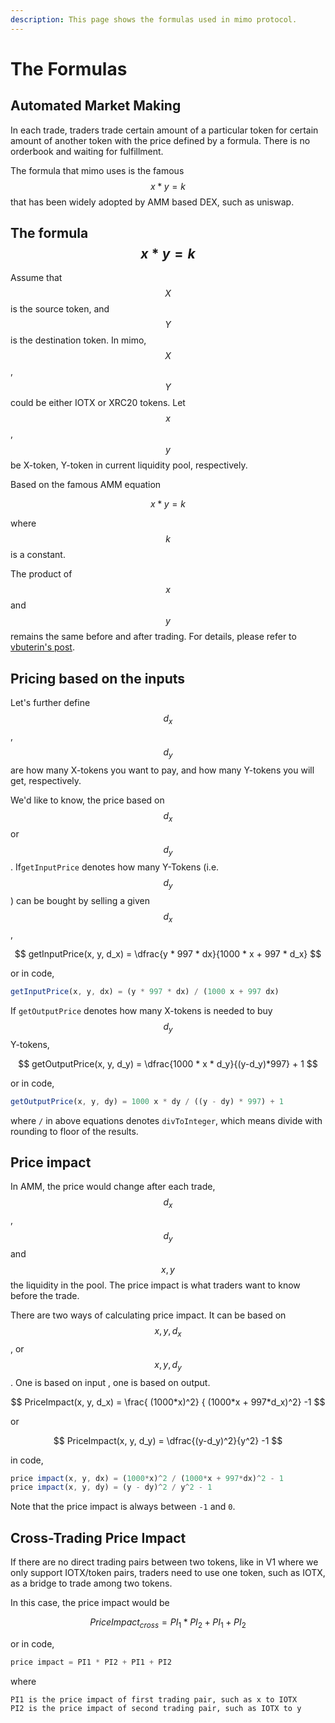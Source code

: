 ```yaml
---
description: This page shows the formulas used in mimo protocol.
---
```


# The Formulas

## Automated Market Making

In each trade, traders trade certain amount of a particular token for certain amount of another token with the price defined by a formula. There is no orderbook and waiting for fulfillment. 

The formula that mimo uses is the famous  $$x * y = k$$ that has been widely adopted by AMM based DEX, such as uniswap. 

## The formula $$x * y = k$$ 

Assume that$$X$$ is the source token, and $$Y$$ is the destination token. In mimo, $$X$$, $$Y$$ could be either IOTX or XRC20 tokens. Let $$x$$, $$y$$ be X-token, Y-token in current liquidity pool, respectively.

Based on the famous AMM equation 

$$
x * y = k
$$

where $$k$$ is a constant. 

The product of $$x$$ and $$y$$ remains the same before and after trading. For details, please refer to [vbuterin's post](https://ethresear.ch/t/improving-front-running-resistance-of-x-y-k-market-makers/1281). 

## Pricing based on the inputs

Let's further define $$d_x$$ , $$d_y$$ are how many X-tokens you want to pay, and  how many Y-tokens you will get, respectively.

We'd like to know, the price based on $$d_x$$ or$$d_y$$.   If`getInputPrice` denotes how many Y-Tokens \(i.e. $$d_y$$ \) can be bought by selling a given $$d_x$$, 

$$
getInputPrice(x, y, d_x) = \dfrac{y * 997 * dx}{1000 * x + 997 * d_x}
$$

or in  code,

```javascript
getInputPrice(x, y, dx) = (y * 997 * dx) / (1000 x + 997 dx)
```

If  `getOutputPrice` denotes how many X-tokens is needed to buy $$d_y$$ Y-tokens,

$$
getOutputPrice(x, y, d_y) = \dfrac{1000 * x * d_y}{(y-d_y)*997} + 1
$$

or in code,

```javascript
getOutputPrice(x, y, dy) = 1000 x * dy / ((y - dy) * 997) + 1
```

where `/` in above equations denotes `divToInteger`, which means divide with rounding to floor of the results.

## Price impact

In AMM, the price would change after each trade, $$d_x$$ , $$d_y$$ and  $$x, y$$ the liquidity in the pool. The price impact is what traders want to know before the trade. 

There are two ways of calculating price impact. It can be based on $$x, y, d_x$$ , or $$x, y ,d_y$$ . One is based on input , one is based on output. 

$$
PriceImpact(x, y, d_x) = \frac{ (1000*x)^2} { (1000*x + 997*d_x)^2} -1
$$

or

$$
PriceImpact(x, y, d_y) = \dfrac{(y-d_y)^2}{y^2} -1
$$

in code,

```javascript
price impact(x, y, dx) = (1000*x)^2 / (1000*x + 997*dx)^2 - 1
price impact(x, y, dy) = (y - dy)^2 / y^2 - 1
```

Note that the price impact is  always between `-1` and `0`.

## Cross-Trading Price Impact

If there are no direct trading pairs between two tokens, like in V1 where we only support IOTX/token pairs, traders need to use one token, such as IOTX, as a bridge to trade among two tokens. 

In this case, the price impact would be

$$
PriceImpact_{cross}  = PI_1 * PI_2 + PI_1 + PI_2
$$

or in code,

```javascript
price impact = PI1 * PI2 + PI1 + PI2
```

where

```text
PI1 is the price impact of first trading pair, such as x to IOTX
PI2 is the price impact of second trading pair, such as IOTX to y
```



